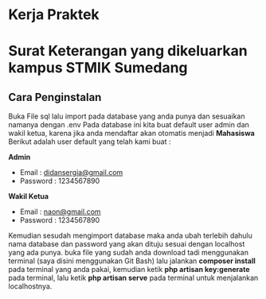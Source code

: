 # Kerja Praktek
# Surat Keterangan yang dikeluarkan kampus STMIK Sumedang
## Cara Penginstalan
Buka File sql lalu import pada database yang anda punya dan sesuaikan namanya dengan .env
Pada database ini kita buat default user admin dan wakil ketua, karena jika anda mendaftar akan otomatis menjadi **Mahasiswa**
Berikut adalah user default yang telah kami buat :

**Admin**
- Email : didansergia@gmail.com
- Password : 1234567890

**Wakil Ketua**
- Email : naon@gmail.com
- Password : 1234567890

Kemudian sesudah mengimport database maka anda ubah terlebih dahulu nama database dan password yang akan dituju sesuai dengan localhost yang ada punya.
buka file yang sudah anda download tadi menggunakan terminal (saya disini menggunakan Git Bash)
lalu jalankan **composer install** pada terminal yang anda pakai, 
kemudian ketik **php artisan key:generate** pada terminal,
lalu ketik **php artisan serve** pada terminal untuk menjalankan localhostnya.
